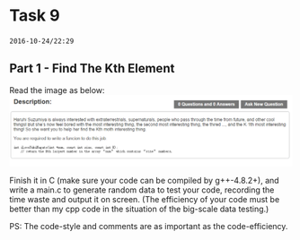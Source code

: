 # Task 9 #
`2016-10-24/22:29`

## Part 1 - Find The Kth Element ##
Read the image as below:
![Find_The_Kth_Element_Problem](Find_The_Kth_Element_Problem.png)

Finish it in C (make sure your code can be compiled by g++-4.8.2+), and
write a main.c to generate random data to test your code, recording the
time waste and output it on screen. (The efficiency of your code must be
better than my cpp code in the situation of the big-scale data testing.)

PS: The code-style and comments are as important as the code-efficiency.